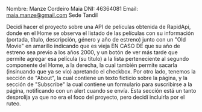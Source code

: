 Nombre: Manze Cordeiro Maia
DNI: 46364081
Email: maia.manze@gmail.com
Sede Tandil

Decidí hacer el proyecto sobre una API de películas obtenida de RapidApi, donde en el Home se observa el listado de las películas con su información (portada, título, descripción, género y año de estreno) junto con un "Old Movie" en amarillo indicando que es vieja EN CASO DE que su año de estreno sea previo a los años 2000, y un botón de ver más tarde que permite agregar esa película (su título) a la lista perteneciente al segundo componente del Home, a la derecha, la cual también permite sacarla (insinuando que ya se vio) apretando el checkbox. 
Por otro lado, tenemos la sección de "About", la cual contiene un texto ficticio sobre la página, y la sección de "Subscribe" la cual contiene un formulario para suscribirse a la página, notificando con un alert cuando se envía. Esta sección está un tanto desprolija ya que no era el foco del proyecto, pero decidí incluirla por el ruteo.

